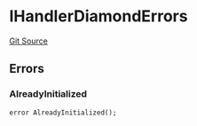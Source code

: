 # IHandlerDiamondErrors
[Git Source](https://github.com/thrackle-io/rules-engine/blob/1f87ef51d3f81854db8d1b233a920d59919e0ac3/src/common/IErrors.sol)


## Errors
### AlreadyInitialized

```solidity
error AlreadyInitialized();
```


